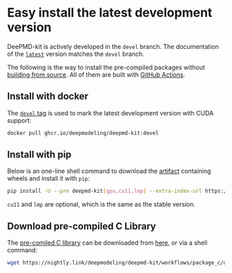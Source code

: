 # Easy install the latest development version

DeePMD-kit is actively developed in the `devel` branch. The documentation of the [`latest`](https://docs.deepmodeling.com/projects/deepmd/en/latest/) version matches the `devel` branch.

The following is the way to install the pre-compiled packages without [building from source](./install-from-source.md). All of them are built with [GitHub Actions](../development/cicd.md).

## Install with docker

The [`devel` tag](https://github.com/deepmodeling/deepmd-kit/pkgs/container/deepmd-kit/131827568?tag=devel) is used to mark the latest development version with CUDA support:

```bash
docker pull ghcr.io/deepmodeling/deepmd-kit:devel
```

## Install with pip

Below is an one-line shell command to download the [artifact](https://nightly.link/deepmodeling/deepmd-kit/workflows/build_wheel/devel/artifact.zip) containing wheels and install it with `pip`:

```sh
pip install -U --pre deepmd-kit[gpu,cu11,lmp] --extra-index-url https://deepmodeling.github.io/deepmd-kit/simple
```

`cu11` and `lmp` are optional, which is the same as the stable version.

## Download pre-compiled C Library

The [pre-comiled C library](./install-from-c-library.md) can be downloaded from [here](https://nightly.link/deepmodeling/deepmd-kit/workflows/package_c/devel/libdeepmd_c.zip), or via a shell command:

```sh
wget https://nightly.link/deepmodeling/deepmd-kit/workflows/package_c/devel/libdeepmd_c.zip && unzip libdeepmd_c.zip
```
